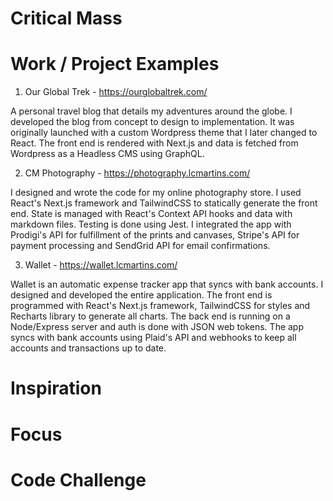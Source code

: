 # Critical Mass

# Work / Project Examples

1. Our Global Trek - https://ourglobaltrek.com/

A personal travel blog that details my adventures around the globe. I developed the blog from concept to design to implementation. It was originally launched with a custom Wordpress theme that I later changed to React. The front end is rendered with Next.js and data is fetched from Wordpress as a Headless CMS using GraphQL.

2. CM Photography - https://photography.lcmartins.com/

I designed and wrote the code for my online photography store. I used React's Next.js framework and TailwindCSS to statically generate the front end. State is managed with React's Context API hooks and data with markdown files. Testing is done using Jest. I integrated the app with Prodigi's API for fulfillment of the prints and canvases, Stripe's API for payment processing and SendGrid API for email confirmations.

3. Wallet - https://wallet.lcmartins.com/

Wallet is an automatic expense tracker app that syncs with bank accounts. I designed and developed the entire application. The front end is programmed with React's Next.js framework, TailwindCSS for styles and Recharts library to generate all charts. The back end is running on a Node/Express server and auth is done with JSON web tokens. The app syncs with bank accounts using Plaid's API and webhooks to keep all accounts and transactions up to date.

# Inspiration

# Focus

# Code Challenge
